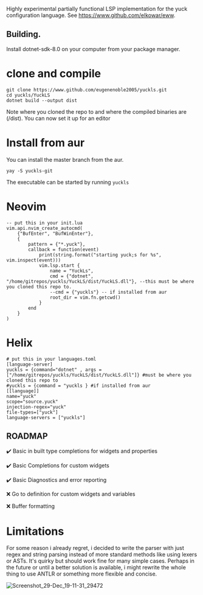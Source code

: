 Highly experimental partially functional LSP implementation for the yuck configuration language. See https://www.github.com/elkowar/eww.
## Building.
Install dotnet-sdk-8.0 on your computer from your package manager.

# clone and compile
```
git clone https://www.github.com/eugenenoble2005/yuckls.git
cd yuckls/YuckLS
dotnet build --output dist
```
Note where you cloned the repo to and where the compiled binaries are (/dist). You can now set it up for an editor
# Install from aur
You can install the master branch from the aur.
```
yay -S yuckls-git
```
The executable can be started by running ```yuckls```

# Neovim
```
-- put this in your init.lua
vim.api.nvim_create_autocmd(
    {"BufEnter", "BufWinEnter"},
    {
        pattern = {"*.yuck"},
        callback = function(event)
            print(string.format("starting yuck;s for %s", vim.inspect(event)))
            vim.lsp.start {
                name = "YuckLs",
                cmd = {"dotnet", "/home/gitrepos/yuckls/YuckLS/dist/YuckLS.dll"}, --this must be where you cloned this repo to.
                --cmd = {"yuckls"} -- if installed from aur
                root_dir = vim.fn.getcwd()
            }
        end
    }
)
```

# Helix
```
# put this in your languages.toml
[language-server]
yuckls = {command="dotnet" , args = ["/home/gitrepos/yuckls/YuckLS/dist/YuckLS.dll"]} #must be where you cloned this repo to
#yuckls = {command = "yuckls } #if installed from aur
[[language]]
name="yuck"
scope="source.yuck"
injection-regex="yuck"
file-types=["yuck"]
language-servers = ["yuckls"]
```

## ROADMAP
✔️ Basic in built type completions for widgets and properties

✔️ Basic Completions for custom widgets 

✔️ Basic Diagnostics and error reporting

❌ Go to definition for custom widgets and variables

❌ Buffer formatting  

# Limitations
For some reason i already regret, i decided to write the parser with just regex and string parsing instead of more standard methods like using lexers or ASTs. It's quirky but should work fine for many simple cases. Perhaps in the future or until a better solution is available, i might rewrite the whole thing to use ANTLR or something more flexible and concise.



![Screenshot_29-Dec_19-11-31_29472](https://github.com/user-attachments/assets/e4cb5a39-8692-42f6-8906-f9afe8201f30)


